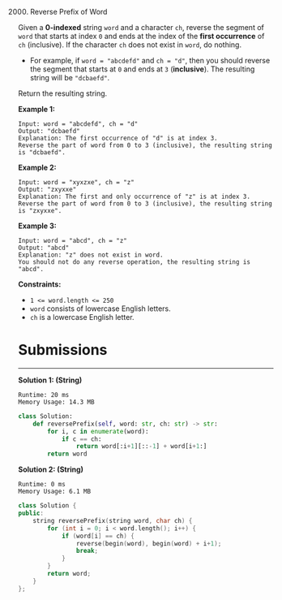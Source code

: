 2000. Reverse Prefix of Word

Given a **0-indexed** string `word` and a character `ch`, reverse the segment of `word` that starts at index `0` and ends at the index of the **first occurrence** of `ch` (inclusive). If the character `ch` does not exist in `word`, do nothing.

* For example, if `word = "abcdefd"` and `ch = "d"`, then you should reverse the segment that starts at `0` and ends at `3` (**inclusive**). The resulting string will be `"dcbaefd"`.

Return the resulting string.

 

**Example 1:**
```
Input: word = "abcdefd", ch = "d"
Output: "dcbaefd"
Explanation: The first occurrence of "d" is at index 3. 
Reverse the part of word from 0 to 3 (inclusive), the resulting string is "dcbaefd".
```

**Example 2:**
```
Input: word = "xyxzxe", ch = "z"
Output: "zxyxxe"
Explanation: The first and only occurrence of "z" is at index 3.
Reverse the part of word from 0 to 3 (inclusive), the resulting string is "zxyxxe".
```

**Example 3:**
```
Input: word = "abcd", ch = "z"
Output: "abcd"
Explanation: "z" does not exist in word.
You should not do any reverse operation, the resulting string is "abcd".
```

**Constraints:**

* `1 <= word.length <= 250`
* `word` consists of lowercase English letters.
* `ch` is a lowercase English letter.

# Submissions
---
**Solution 1: (String)**
```
Runtime: 20 ms
Memory Usage: 14.3 MB
```
```python
class Solution:
    def reversePrefix(self, word: str, ch: str) -> str:
        for i, c in enumerate(word):
            if c == ch:
                return word[:i+1][::-1] + word[i+1:]
        return word
```

**Solution 2: (String)**
```
Runtime: 0 ms
Memory Usage: 6.1 MB
```
```c++
class Solution {
public:
    string reversePrefix(string word, char ch) {
        for (int i = 0; i < word.length(); i++) {
            if (word[i] == ch) {
                reverse(begin(word), begin(word) + i+1);
                break;
            }
        }
        return word;
    }
};
```

